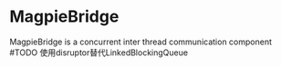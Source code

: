 # MagpieBridge
MagpieBridge is a concurrent inter thread communication component
#TODO
使用disruptor替代LinkedBlockingQueue
